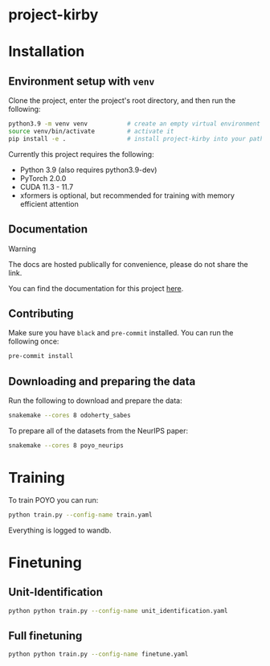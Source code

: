 # project-kirby

# Installation
## Environment setup with `venv`
Clone the project, enter the project's root directory, and then run the following:
```bash
python3.9 -m venv venv           # create an empty virtual environment
source venv/bin/activate         # activate it
pip install -e .                 # install project-kirby into your path
```

Currently this project requires the following:
- Python 3.9 (also requires python3.9-dev)
- PyTorch 2.0.0
- CUDA 11.3 - 11.7 
- xformers is optional, but recommended for training with memory efficient attention

## Documentation
> [!WARNING]  
> The docs are hosted publically for convenience, please do not share the link.

You can find the documentation for this project [here](https://chic-dragon-bc9a04.netlify.app/).

## Contributing
Make sure you have `black` and `pre-commit` installed. You can run the following once:
```bash
pre-commit install
``` 

## Downloading and preparing the data
Run the following to download and prepare the data:
```bash
snakemake --cores 8 odoherty_sabes
```

To prepare all of the datasets from the NeurIPS paper:
```bash
snakemake --cores 8 poyo_neurips
```

# Training
To train POYO you can run:
```bash
python train.py --config-name train.yaml
```
Everything is logged to wandb.

# Finetuning
## Unit-Identification
```bash
python python train.py --config-name unit_identification.yaml
```

## Full finetuning
```bash
python python train.py --config-name finetune.yaml
```
